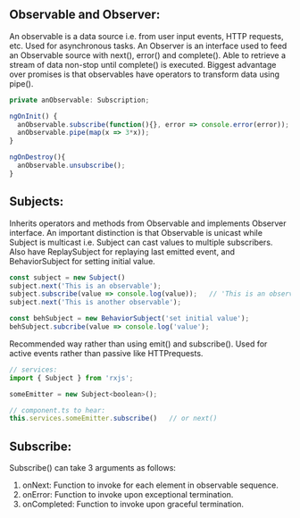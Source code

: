 ## Observable and Observer:
An observable is a data source i.e. from user input events, HTTP requests, etc. Used for asynchronous tasks.
An Observer is an interface used to feed an Observable source with next(), error() and complete(). Able to retrieve a stream of data non-stop until complete() is executed.
Biggest advantage over promises is that observables have operators to transform data using pipe().
```javascript
private anObservable: Subscription;

ngOnInit() {
  anObservable.subscribe(function(){}, error => console.error(error));
  anObservable.pipe(map(x => 3*x));
}

ngOnDestroy(){
  anObservable.unsubscribe();
}
```
## Subjects:
Inherits operators and methods from Observable and implements Observer interface. An important distinction is that Observable is unicast while Subject is multicast i.e. Subject can cast values to multiple subscribers. Also have ReplaySubject for replaying last emitted event, and BehaviorSubject for setting initial value.
```javascript
const subject = new Subject()
subject.next('This is an observable');
subject.subscribe(value => console.log(value));   // 'This is an observable'
subject.next('This is another observable');

const behSubject = new BehaviorSubject('set initial value');
behSubject.subcribe(value => console.log('value');
```

Recommended way rather than using emit() and subscribe(). Used for active events rather than passive like HTTPrequests.
```javascript
// services:
import { Subject } from 'rxjs';

someEmitter = new Subject<boolean>();

// component.ts to hear:
this.services.someEmitter.subscribe()   // or next()
```
## Subscribe:
Subscribe() can take 3 arguments as follows:
1) onNext: Function to invoke for each element in observable sequence.
2) onError: Function to invoke upon exceptional termination.
3) onCompleted: Function to invoke upon graceful termination.
